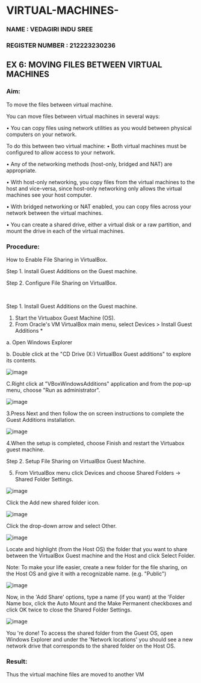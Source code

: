 # VIRTUAL-MACHINES-
### NAME : VEDAGIRI INDU SREE
### REGISTER NUMBER : 212223230236
## EX 6: MOVING FILES BETWEEN VIRTUAL MACHINES

### Aim: 

To move the files between virtual machine. 

You can move files between virtual machines in several ways: 

• You can copy files using network utilities as you would between physical computers on your network.

To do this between two virtual machine: • Both virtual machines must be configured to allow access to your network. 


• Any of the networking methods (host-only, bridged and NAT) are appropriate.

• With host-only networking, you copy files from the virtual machines to the host and vice-versa, since host-only networking only allows the virtual machines see your host computer.

• With bridged networking or NAT enabled, you can copy files across your network between the virtual machines.

• You can create a shared drive, either a virtual disk or a raw partition, and mount the drive in each of the virtual machines.

### Procedure: 
How to Enable File Sharing in VirtualBox. 

Step 1. Install Guest Additions on the Guest machine. 

Step 2. Configure File Sharing on VirtualBox.

<br>

Step 1. Install Guest Additions on the Guest machine.

1. Start the Virtuabox Guest Machine (OS).
2. From Oracle's VM VirtualBox main menu, select Devices > Install Guest Additions *

a. Open Windows Explorer


b. Double click at the "CD Drive (X:) VirtualBox Guest additions" to explore its contents.

![image](https://github.com/user-attachments/assets/4aef06f8-bf3e-43c8-aa8a-fd29a836e427)


C.Right click at "VBoxWindowsAdditions" application and from the pop-up menu, choose "Run as administrator".

![image](https://github.com/user-attachments/assets/2e310381-979b-485e-b1b1-1b606418cdcc)

3.Press Next and then follow the on screen instructions to complete the Guest Additions installation.

![image](https://github.com/user-attachments/assets/a5939d0b-2473-4a85-869b-7875461fc89b)


4.When the setup is completed, choose Finish and restart the Virtuabox guest machine.

Step 2. Setup File Sharing on VirtualBox Guest Machine.

5. From VirtualBox menu click Devices and choose Shared Folders -> Shared Folder Settings.

![image](https://github.com/user-attachments/assets/cdf7cbbc-28d2-4ad6-93a2-29a291ffd74d)

Click the Add new shared folder icon.

![image](https://github.com/user-attachments/assets/a875dbc2-3c7d-46ba-8de3-e8bae26e5756)

Click the drop-down arrow and select Other.

![image](https://github.com/user-attachments/assets/d57c14b7-ed7e-4634-ae01-f0701d8eac25)

Locate and highlight (from the Host OS) the folder that you want to share between the VirtualBox Guest machine and the Host and click Select Folder. 

Note: To make your life easier, create a new folder for the file sharing, on the Host OS and give it with a recognizable name. (e.g. "Public")

![image](https://github.com/user-attachments/assets/e9488467-9c16-46da-83d6-76b399ed92ec)

Now, in the 'Add Share' options, type a name (if you want) at the 'Folder Name box, click the Auto Mount and the Make Permanent checkboxes and click OK twice to close the Shared Folder Settings.

![image](https://github.com/user-attachments/assets/01cf9664-60ef-4e38-b059-17ba6761759c)

You 're done! To access the shared folder from the Guest OS, open Windows Explorer and under the 'Network locations' you should see a new network drive that corresponds to the shared folder on the Host OS.

### Result:

Thus the virtual machine files are moved to another VM

